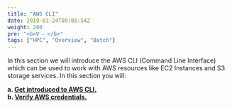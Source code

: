 ```yaml
---
title: "AWS CLI"
date: 2019-01-24T09:05:54Z
weight: 200
pre: "<b>V ⁃ </b>"
tags: ["HPC", "Overview", "Batch"]
---
```


In this section we will introduce the AWS CLI (Command Line Interface) which can be used to work with AWS resources like EC2 Instances and S3 storage services. In this section you will:

**a.	[Get introduced to AWS CLI.](http://slchen-lab-training.s3-website-ap-southeast-1.amazonaws.com/15-awscli-intro/02-introtoawscli.html)**    
**b.	[Verify AWS credentials.](http://slchen-lab-training.s3-website-ap-southeast-1.amazonaws.com/15-awscli-intro/03-verifyawscredentials.html)**  
